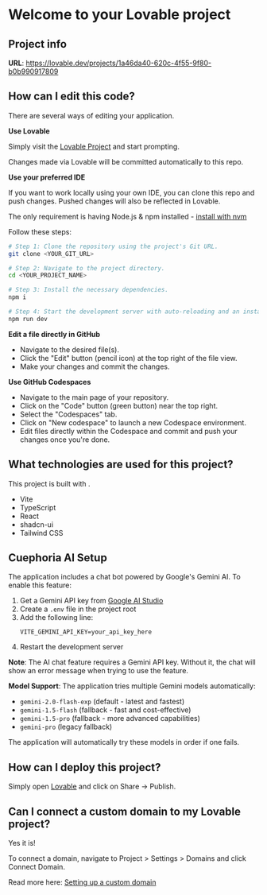# Welcome to your Lovable project

## Project info

**URL**: https://lovable.dev/projects/1a46da40-620c-4f55-9f80-b0b990917809

## How can I edit this code?

There are several ways of editing your application.

**Use Lovable**

Simply visit the [Lovable Project](https://lovable.dev/projects/1a46da40-620c-4f55-9f80-b0b990917809) and start prompting.

Changes made via Lovable will be committed automatically to this repo.

**Use your preferred IDE**

If you want to work locally using your own IDE, you can clone this repo and push changes. Pushed changes will also be reflected in Lovable.

The only requirement is having Node.js & npm installed - [install with nvm](https://github.com/nvm-sh/nvm#installing-and-updating)

Follow these steps:

```sh
# Step 1: Clone the repository using the project's Git URL.
git clone <YOUR_GIT_URL>

# Step 2: Navigate to the project directory.
cd <YOUR_PROJECT_NAME>

# Step 3: Install the necessary dependencies.
npm i

# Step 4: Start the development server with auto-reloading and an instant preview.
npm run dev
```

**Edit a file directly in GitHub**

- Navigate to the desired file(s).
- Click the "Edit" button (pencil icon) at the top right of the file view.
- Make your changes and commit the changes.

**Use GitHub Codespaces**

- Navigate to the main page of your repository.
- Click on the "Code" button (green button) near the top right.
- Select the "Codespaces" tab.
- Click on "New codespace" to launch a new Codespace environment.
- Edit files directly within the Codespace and commit and push your changes once you're done.

## What technologies are used for this project?

This project is built with .

- Vite
- TypeScript
- React
- shadcn-ui
- Tailwind CSS

## Cuephoria AI Setup

The application includes a chat bot powered by Google's Gemini AI. To enable this feature:

1. Get a Gemini API key from [Google AI Studio](https://aistudio.google.com/apikey)
2. Create a `.env` file in the project root
3. Add the following line:
   ```
   VITE_GEMINI_API_KEY=your_api_key_here
   ```
4. Restart the development server

**Note**: The AI chat feature requires a Gemini API key. Without it, the chat will show an error message when trying to use the feature.

**Model Support**: The application tries multiple Gemini models automatically:
- `gemini-2.0-flash-exp` (default - latest and fastest)
- `gemini-1.5-flash` (fallback - fast and cost-effective)
- `gemini-1.5-pro` (fallback - more advanced capabilities)
- `gemini-pro` (legacy fallback)

The application will automatically try these models in order if one fails.

## How can I deploy this project?

Simply open [Lovable](https://lovable.dev/projects/1a46da40-620c-4f55-9f80-b0b990917809) and click on Share -> Publish.

## Can I connect a custom domain to my Lovable project?

Yes it is!

To connect a domain, navigate to Project > Settings > Domains and click Connect Domain.

Read more here: [Setting up a custom domain](https://docs.lovable.dev/tips-tricks/custom-domain#step-by-step-guide)
